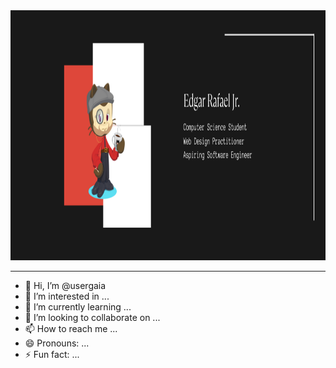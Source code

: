 <picture>
  <source media="(prefers-color-scheme: dark)" srcset="coverphoto.png" >
  <source media="(prefers-color-scheme: light)" srcset="coverphoto.png" width="800" height="400">
  <img alt="cover photo" src="coverphoto.png" width="800" height="400">
</picture>


<hr>


- 👋 Hi, I’m @usergaia
- 👀 I’m interested in ...
- 🌱 I’m currently learning ...
- 💞️ I’m looking to collaborate on ...
- 📫 How to reach me ...
- 😄 Pronouns: ...
- ⚡ Fun fact: ...

<!---
usergaia/usergaia is a ✨ special ✨ repository because its `README.md` (this file) appears on your GitHub profile.
You can click the Preview link to take a look at your changes.
--->
